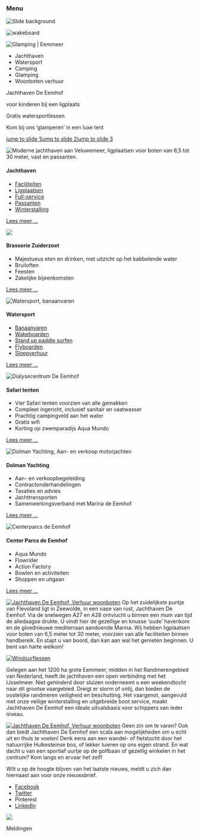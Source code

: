 ### Menu

![Slide background](https://www.jachthaveneemhof.nl/wp-content/uploads/sites/4/2016/05/jachthaven-eemhof-nijkerk.jpg)

![wakeboard](https://www.jachthaveneemhof.nl/wp-content/uploads/sites/4/2017/10/watersportlessen.jpg)

![Glamping | Eemmeer](https://www.jachthaveneemhof.nl/wp-content/uploads/sites/4/2017/09/glamping.jpg)

- Jachthaven
- Watersport
- Camping
- Glamping
- Woonboten verhuur

Jachthaven De Eemhof

voor kinderen bij een ligplaats

Gratis watersportlessen

Kom bij ons ‘glamperen’
in een luxe tent

[jump to slide 1](https://www.jachthaveneemhof.nl/#)[jump to slide 2](https://www.jachthaveneemhof.nl/#)[jump to slide 3](https://www.jachthaveneemhof.nl/#)

![Moderne jachthaven aan Veluwemeer, ligplaatsen voor boten van 6,5 tot 30 meter, vast en passanten.](https://www.jachthaveneemhof.nl/wp-content/uploads/sites/4/2016/04/JAN7919-1.jpg)

#### Jachthaven

- [Faciliteiten](https://www.jachthaveneemhof.nl/jachthaven/faciliteiten/)
- [Ligplaatsen](https://www.jachthaveneemhof.nl/jachthaven/ligplaats/)
- [Full-service](https://www.jachthaveneemhof.nl/jachthaven/full-service/)
- [Passanten](https://www.jachthaveneemhof.nl/jachthaven/passanten/)
- [Winterstalling](https://www.jachthaveneemhof.nl/jachthaven/winterstalling/)

[Lees meer ...](https://www.jachthaveneemhof.nl/jachthaven/)

![](https://www.jachthaveneemhof.nl/wp-content/uploads/sites/4/2025/05/images.jpeg)

#### Brasserie Zuiderzoet

- Majestueus eten en drinken, met uitzicht op het kabbelende water
- Bruiloften
- Feesten
- Zakelijke bijeenkomsten

[Lees meer ...](https://www.jachthaveneemhof.nl/jachthaven/brasserie-zuiderzoet/)

![Watersport, banaanvaren](https://www.jachthaveneemhof.nl/wp-content/uploads/sites/4/2016/05/EH075643-1.jpg)

#### Watersport

- [Banaanvaren](https://www.jachthaveneemhof.nl/watersport/banaan-varen/)
- [Wakeboarden](https://www.jachthaveneemhof.nl/watersport/wakeboarden/)
- [Stand up paddle surfen](https://www.jachthaveneemhof.nl/watersport/jobe-sup-surf/)
- [Flyboarden](https://www.jachthaveneemhof.nl/watersport/zeilboten/)
- [Sloepverhuur](https://www.jachthaveneemhof.nl/watersport/motorsloepen/)

[Lees meer ...](https://www.jachthaveneemhof.nl/watersport/)

![Dialysecentrum De Eemhof](https://www.jachthaveneemhof.nl/wp-content/uploads/sites/4/2016/04/16.jpg)

#### Safari tenten

- Vier Safari tenten voorzien van alle gemakken
- Compleet ingericht, inclusief sanitair en vaatwasser
- Prachtig campingveld aan het water
- Gratis wifi
- Korting op zwemparadijs Aqua Mundo

[Lees meer ...](https://www.jachthaveneemhof.nl/camping/glamping-tenten/)

![Dolman Yachting, Aan- en verkoop motorjachten](https://www.jachthaveneemhof.nl/wp-content/uploads/sites/4/2016/04/905673_1568520946752353_6150479754516762771_o.jpg)

#### Dolman Yachting

- Aan- en verkoopbegeleiding
- Contractonderhandelingen
- Taxaties en advies
- Jachttransporten
- Samenwerkingsverband met Marina de Eemhof

[Lees meer ...](https://www.jachthaveneemhof.nl/jachthaven/dolman-yachting/)

![Centerparcs de Eemhof](https://www.jachthaveneemhof.nl/wp-content/uploads/sites/4/2016/04/11_park.jpg)

#### Center Parcs de Eemhof

- Aqua Mundo
- Flowrider
- Action Factory
- Bowlen en activiteiten
- Shoppen en uitgaan

[Lees meer ...](https://www.jachthaveneemhof.nl/jachthaven/faciliteiten/)

[![Jachthaven De Eemhof, Verhuur woonboten](https://www.jachthaveneemhof.nl/wp-content/uploads/sites/4/2016/04/EH075627-1.jpg)](https://www.jachthaveneemhof.nl/wp-content/uploads/sites/4/2016/04/EH075627-1.jpg "") Op het zuidelijkste puntje van Flevoland ligt in Zeewolde, in een oase van rust, Jachthaven De Eemhof. Via de snelwegen A27 en A28 ontvlucht u binnen een mum van tijd de alledaagse drukte. U vindt hier de gezellige en knusse ‘oude’ havenkom en de gloednieuwe mediterraan aandoende Marina. Wij hebben ligplaatsen voor boten van 6,5 meter tot 30 meter, voorzien van alle faciliteiten binnen handbereik. En stapt u van boord, dan kan aan wal het genieten beginnen. U bent van harte welkom!

[![Windsurflessen](https://www.jachthaveneemhof.nl/wp-content/uploads/sites/4/2016/06/EH075668.jpg)](https://www.jachthaveneemhof.nl/wp-content/uploads/sites/4/2016/06/EH075668.jpg "")

Gelegen aan het 1200 ha grote Eemmeer, midden in het Randmerengebied van Nederland, heeft de jachthaven een open verbinding met het IJsselmeer. Niet gehinderd door sluizen onderneemt u een weekendtocht naar dit grootse vaargebied. Dreigt er storm of ontij, dan bieden de oostelijke randmeren veiligheid en beschutting. Het vaargenot, aangevuld met onze veilige winterstalling en uitgebreide boot service, maakt Jachthaven De Eemhof een ideale uitvalsbasis voor schippers van ieder niveau.

[![Jachthaven De Eemhof, Verhuur woonboten](https://www.jachthaveneemhof.nl/wp-content/uploads/sites/4/2016/04/EH075615.jpg)](https://www.jachthaveneemhof.nl/wp-content/uploads/sites/4/2016/04/EH075615.jpg "") Geen zin om te varen? Ook dan biedt Jachthaven De Eemhof een scala aan mogelijkheden om u echt uit en thuis te voelen! Denk eens aan een wandel- of fietstocht door het natuurrijke Hulkesteinse bos, of lekker luieren op ons eigen strand. En wat dacht u van een sportief uurtje op de golfbaan of gezellig winkelen in het centrum? Kom langs en ervaar het zelf!

Wilt u op de hoogte blijven van het laatste nieuws, meldt u zich dan hiernaast aan voor onze nieuwsbrief.

- [Facebook](https://www.facebook.com/sharer/sharer.php?u=https%3A%2F%2Fwww.jachthaveneemhof.nl%2F&t=Jachthaven%20De%20Eemhof "Deel op Facebook")
- [Twitter](https://x.com/intent/tweet?text=Jachthaven%20De%20Eemhof&url=https%3A%2F%2Fwww.jachthaveneemhof.nl%2F "Deel op X")
- Pinterest
- [LinkedIn](https://www.linkedin.com/shareArticle?url=https%3A%2F%2Fwww.jachthaveneemhof.nl%2F&title=Jachthaven%20De%20Eemhof&summary=Jachthaven%20De%20Eemhof%20aan%20Eemmeer%2C%20ligplaatsen%20voor%20boten%20van%206%2C5%20tot%2030%20m%2C%20vast%20en%20passanten.%20Veel%20mogelijkheden%20op%20gebied%20van%20watersport%2C%20strand%2C%20natuur&mini=true "Deel op LinkedIn")

![](https://www.jachthaveneemhof.nl/wp-content/themes/dynamik-gen/images/content-filler.png)

Meldingen
